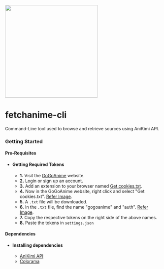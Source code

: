 <img height=300 src="https://cdn.upload.systems/uploads/WKUAHiDZ.png">

# fetchanime-cli

Command-Line tool used to browse and retrieve sources using AniKimi API.

### Getting Started
#### Pre-Requisites
* #### Getting Required Tokens
  * **1.** Visit the [GoGoAnime](https://www2.gogoanime.cm/) website.
  * **2.** Login or sign up an account.
  * **3.** Add an extension to your browser named [Get cookies.txt](https://chrome.google.com/webstore/detail/get-cookiestxt/bgaddhkoddajcdgocldbbfleckgcbcid?hl=en).
  * **4.** Now in the GoGoAnime website, right click and select "Get cookies.txt". [Refer Image](https://github.com/BaraniARR/anikimiapi/blob/main/assets/1.jpg).
  * **5.** A `.txt` file will be downloaded.
  * **6.** In the `.txt` file, find the name "gogoanime" and "auth". [Refer Image](https://github.com/BaraniARR/anikimiapi/blob/main/assets/2.jpg).
  * **7.** Copy the respective tokens on the right side of the above names.
  * **8.** Paste the tokens in `settings.json`
  
#### Dependencies
* #### Installing dependencies
  * [AniKimi API](https://github.com/BaraniARR/anikimiapi)
  * [Colorama](https://pypi.org/project/colorama/)
